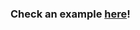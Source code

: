 ### Check an example [here](http://chiayi-lin.github.io/VBA_Tools/SFDC-Data-Improving-Tool-Guide.html)!
